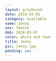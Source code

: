 ```yaml
---
layout: greyhound
date: 2019-03-05
category: available
name: Jenny
sex: female
dob: 2018-03-01
color: white and fawn
title: Jenny
pic: jenny.jpg
pending: yes
---
```


